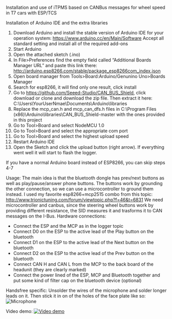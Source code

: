 Installation and use of iTPMS based on CANBus messages for wheel speed in T7 cars with ESP/TCS

Installation of Arduino IDE and the extra libraries

1.	Download Arduino and install the stable version of Arduino IDE for your operation system:
https://www.arduino.cc/en/Main/Software
Accept all standard setting and install all of the required add-ons
2.	Start Arduino 
3.	Open the attached sketch (.ino)
4.	In File>Preferences find the empty field called “Additional Boards Manager URL” and paste this link there: http://arduino.esp8266.com/stable/package_esp8266com_index.json
5.	Open board manager from Tools>Board:Arduino/Genunino Uno>Boards Manager
6.	Search for esp8266, it will find only one result, click install
7.	Go to https://github.com/Seeed-Studio/CAN_BUS_Shield, click download or clone and download the zip file. Then extract it here: C:\Users\YourUserNmae\Documents\Arduino\libraries
10.	Replace the mcp_can.h and mcp_can_dfs.h files in C:\Program Files (x86)\Arduino\libraries\CAN_BUS_Shield-master with the ones provided in this project
11.	Go to Tool>Board and select NodeMCU 1.0
12.	Go to Tool>Board and select the appropriate com port
13.	Go to Tool>Board and select the highest upload speed
14.	Restart Arduino IDE
15.	Open the Sketch and click the upload button (right arrow). If everything went well it will start to flash the logger.

If you have a normal Arduino board instead of ESP8266, you can skip steps 4-7

Usage:
The main idea is that the bluetooth dongle has prev/next buttons as well as play/pause/answer phone buttons. The buttons work by grounding the other connection, so we can use a microcontroller to ground them instead. I used my favorite esp8266+mcp2515 combo from this topic:
http://www.trionictuning.com/forum/viewtopic.php?f=46&t=6831
We need microcontroller and canbus, since the steering wheel buttons work by providing different resistance, the SID measures it and trasforms it to CAN messages on the I-Bus. 
Hardware connections:
- Connect the ESP and the MCP as in the logger topic
- Connect D0 on the ESP to the active lead of the Play button on the bluetooth
- Connect D1 on the ESP to the active lead of the Next button on the bluetooth
- Connect D2 on the ESP to the active lead of the Prev button on the bluetooth
- Connect CAN H and CAN L from the MCP to the back board of the headunit (they are clearly marked)
- Connect the power lined of the ESP, MCP and Bluetooth together and put some kind of filter cap on the bluetooth device (optional)

Handsfree specific:
Unsolder the wires of the microphone and solder longer leads on it. Then stick it in on of the holes of the face plate like so:
![Microphone](https://preview.ibb.co/kB1D2c/IMG_20180224_152904.jpg)

Video demo:
[![Video demo](https://img.youtube.com/vi/watch?v=of_FWERjKOs/0.jpg)](https://www.youtube.com/watch?v=watch?v=of_FWERjKOs)
